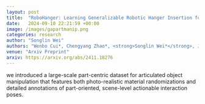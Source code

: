 ```yaml
---
layout: post
title:  "RoboHanger: Learning Generalizable Robotic Hanger Insertion for Diverse Garments"
date:   2024-09-10 22:21:59 +00:00
image: /images/gapartmanip.png
categories: research
author: "Songlin Wei"
authors: "Wenbo Cui*, Chengyang Zhao*, <strong>Songlin Wei*</strong>, Jiazhao Zhang, Haoran Geng, Yaran Chen, He Wang†"
venue: "Arxiv Preprint"
arxiv: https://arxiv.org/abs/2411.18276
---
```

we introduced a large-scale part-centric dataset for articulated object manipulation that features both photo-realistic material randomizations and detailed annotations of part-oriented, scene-level actionable interaction poses.
